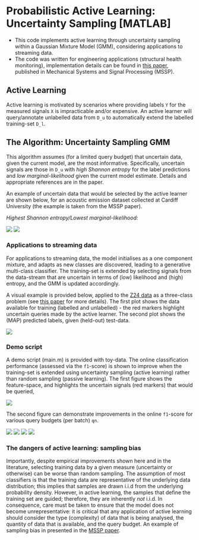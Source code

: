 # Probabilistic Active Learning: Uncertainty Sampling [MATLAB]

- This code implements active learning through uncertainty sampling within a Gaussian Mixture Model (GMM), considering applications to streaming data.
- The code was written for engineering applications (structural health monitoring), implementation details can be found in [this paper](https://www.sciencedirect.com/science/article/pii/S0888327019305096), published in Mechanical Systems and Signal Processing (MSSP).

## Active Learning
Active learning is motivated by scenarios where providing labels `Y` for the measured signals `X` is impracticable and/or expensive. An active learner will query/annotate unlabelled data from `D_u` to automatically extend the labelled training-set `D_l`.

## The Algorithm: Uncertainty Sampling GMM
This algorithm assumes (for a limited query budget) that uncertain data, given the current model, are the most informative. Specifically, uncertain signals are those in `D_u` with *high Shannon entropy* for the label predictions and *low marginal-likelihood* given the current model estimate. Details and appropriate references are in the paper.

An example of uncertain data that would be selected by the active learner are shown below, for an acoustic emission dataset collected at Cardiff University (the example is taken from the MSSP paper).


*Highest Shannon entropy/Lowest marginal-likelihood:*

![](images/ent_queries_.png)
![](images/likli_queries_.png)


### Applications to streaming data
For applications to streaming data, the model initialises as a one component mixture, and adapts as new classes are discovered, leading to a generative multi-class classifier. The training-set is extended by selecting signals from the data-stream that are uncertain in terms of (low) likelihood and (high) entropy, and the GMM is updated accordingly.

A visual example is provided below, applied to the [Z24 data](https://onlinelibrary.wiley.com/doi/abs/10.1002/1096-9845(200102)30:2%3C149::AID-EQE1%3E3.0.CO;2-Z) as a three-class problem (see [this paper](https://www.sciencedirect.com/science/article/pii/S0888327019305096) for more details). The first plot shows the data available for training (labelled and unlabelled) - the red markers highlight uncertain queries made by the active learner. The second plot shows the (MAP) predicted labels, given (held-out) test-data.

![](images/38iisl.gif)


### Demo script
A demo script (main.m) is provided with toy-data. The online classification performance (assessed via the `f1`-score) is shown to improve when the training-set is extended using uncertainty sampling (active learning) rather than random sampling (passive learning). The first figure shows the feature-space, and highlights the uncertain signals (red markers) that would be queried,

![](images/toy_data_queries_.png)

The second figure can demonstrate improvements in the online `f1`-score for various query budgets (per batch) `qn`.

![](images/25.0labelled.png)
![](images/20.0labelled.png)
![](images/10.0labelled.png)
![](images/6.7labelled.png)

### The dangers of active learning: sampling bias
Importantly, despite empirical improvements shown here and in the literature, selecting training data by a given measure (uncertainty or otherwise) can be worse than random sampling. The assumption of most classifiers is that the training data are representative of the underlying data distribution; this implies that samples are drawn i.i.d from the underlying probability density. However, in active learning, the samples that define the training set are guided; therefore, they are inherently *not* i.i.d. In consequence, care must be taken to ensure that the model does not become unrepresentative: it is critical that any application of active learning should consider the type (complexity) of data that is being analysed, the quantity of data that is available, and the query budget. An example of sampling bias in presented in the [MSSP paper](https://www.sciencedirect.com/science/article/pii/S0888327019305096).
